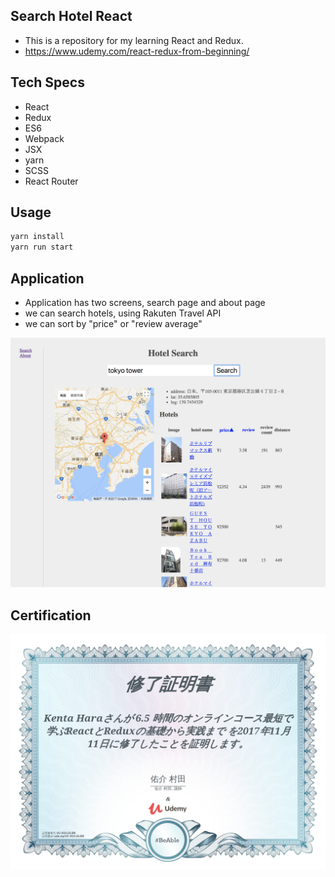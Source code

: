 ## Search Hotel React
- This is a repository for my learning React and Redux.
- https://www.udemy.com/react-redux-from-beginning/

## Tech Specs
- React
- Redux
- ES6
- Webpack
- JSX
- yarn
- SCSS
- React Router

## Usage
```sh
yarn install
yarn run start
```

## Application
- Application has two screens, search page and about page
- we can search hotels, using Rakuten Travel API
- we can sort by "price" or "review average"

![alt text](https://github.com/KEN-chan/search-hotel-react/blob/master/applicatoin-screen-shot.png)

## Certification

![alt text](https://github.com/KEN-chan/search-hotel-react/blob/master/certificate-udemy-react-redux.jpg)
